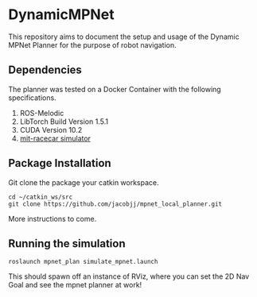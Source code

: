 # DynamicMPNet

This repository aims to document the setup and usage of the Dynamic MPNet Planner for the purpose of robot navigation.

## Dependencies

The planner was tested on a Docker Container with the following specifications.

1. ROS-Melodic
2. LibTorch Build Version 1.5.1
3. CUDA Version 10.2
4. [mit-racecar simulator](https://github.com/jacobjj/racecar_simulator/tree/navigation)
   
## Package Installation
Git clone the package your catkin workspace.

```
cd ~/catkin_ws/src
git clone https://github.com/jacobjj/mpnet_local_planner.git
```
More instructions to come.

## Running the simulation

```
roslaunch mpnet_plan simulate_mpnet.launch
```

This should spawn off an instance of RViz, where you can set the 2D Nav Goal and see the mpnet planner at work!

   
   
   

